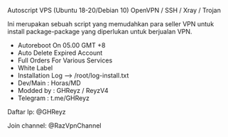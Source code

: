 Autoscript VPS (Ubuntu 18-20/Debian 10)
OpenVPN / SSH / Xray / Trojan

Ini merupakan sebuah script yang memudahkan para seller VPN untuk install package-package yang diperlukan untuk berjualan VPN.

   - Autoreboot On 05.00 GMT +8
   - Auto Delete Expired Account
   - Full Orders For Various Services
   - White Label
   - Installation Log --> /root/log-install.txt
   - Dev/Main                : Horas/MD
   - Modded by               : GHReyz / ReyzV4
   - Telegram                : t.me/GHReyz

Daftar Ip: @GHReyz

Join channel: @RazVpnChannel
